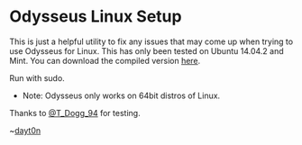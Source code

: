 Odysseus Linux Setup
====================

This is just a helpful utility to fix any issues that may come up when trying to use Odysseus for Linux. This has only been tested on Ubuntu 14.04.2 and Mint. You can download the compiled version [here](http://t.co/3V2b0kNZhM).

Run with sudo.

* Note: Odysseus only works on 64bit distros of Linux. 

Thanks to [@T_Dogg_94](https://twitter.com/T_Dogg_94) for testing.

~[dayt0n](https://twitter.com/daytonhasty)